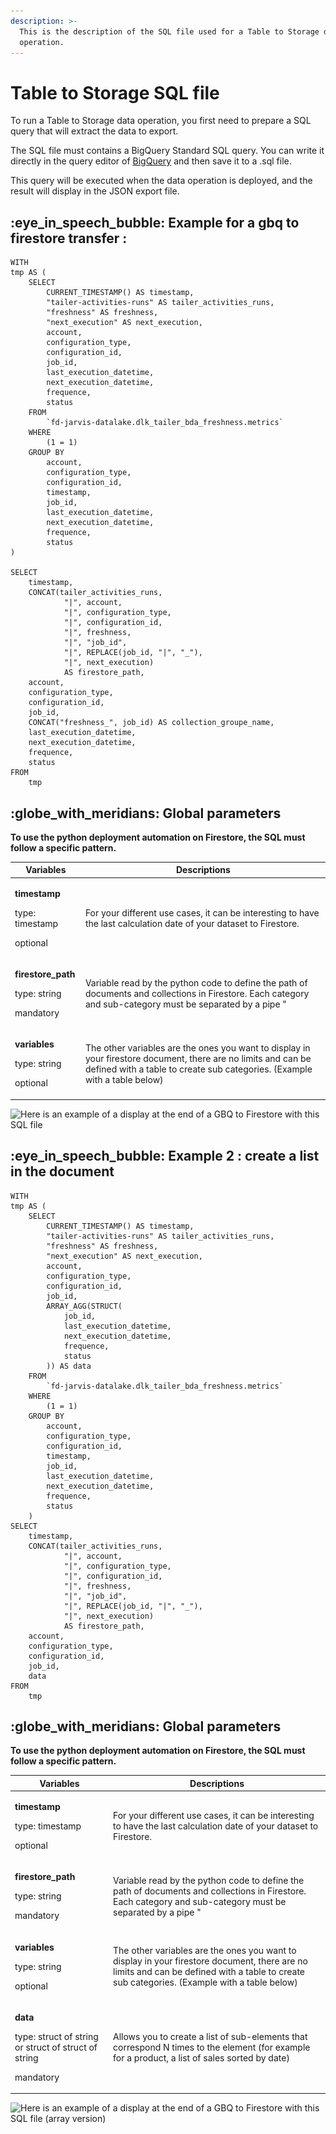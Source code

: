```yaml
---
description: >-
  This is the description of the SQL file used for a Table to Storage data
  operation.
---
```


# Table to Storage SQL file

To run a Table to Storage data operation, you first need to prepare a SQL query that will extract the data to export.

The SQL file must contains a BigQuery Standard SQL query. You can write it directly in the query editor of [BigQuery](https://console.cloud.google.com/bigquery) and then save it to a .sql file.

This query will be executed when the data operation is deployed, and the result will display in the JSON export file.

## :eye\_in\_speech\_bubble: Example for a gbq to firestore transfer :

```
WITH
tmp AS (
    SELECT
        CURRENT_TIMESTAMP() AS timestamp,
        "tailer-activities-runs" AS tailer_activities_runs,
        "freshness" AS freshness,
        "next_execution" AS next_execution,
        account,
        configuration_type,
        configuration_id,
        job_id,
        last_execution_datetime,
        next_execution_datetime,
        frequence,
        status
    FROM
        `fd-jarvis-datalake.dlk_tailer_bda_freshness.metrics`
    WHERE
        (1 = 1)
    GROUP BY
        account,
        configuration_type,
        configuration_id,
        timestamp,
        job_id,
        last_execution_datetime,
        next_execution_datetime,
        frequence,
        status
)

SELECT
    timestamp,
    CONCAT(tailer_activities_runs, 
            "|", account, 
            "|", configuration_type, 
            "|", configuration_id, 
            "|", freshness, 
            "|", "job_id", 
            "|", REPLACE(job_id, "|", "_"), 
            "|", next_execution) 
            AS firestore_path,
    account,
    configuration_type,
    configuration_id,
    job_id,
    CONCAT("freshness_", job_id) AS collection_groupe_name,
    last_execution_datetime,
    next_execution_datetime,
    frequence,
    status
FROM
    tmp     
```

## :globe\_with\_meridians: Global parameters

**To use the python deployment automation on Firestore, the SQL must follow a specific pattern.**

| Variables                                                                 | Descriptions                                                                                                                                                                                                                                                                                                                                                                                                                                                                                                           |
| ------------------------------------------------------------------------- | ---------------------------------------------------------------------------------------------------------------------------------------------------------------------------------------------------------------------------------------------------------------------------------------------------------------------------------------------------------------------------------------------------------------------------------------------------------------------------------------------------------------------- |
| <p><strong>timestamp</strong></p><p>type: timestamp</p><p>optional</p>    | For your different use cases, it can be interesting to have the last calculation date of your dataset to Firestore.                                                                                                                                                                                                                                                                                                                                                                                                    |
| <p><strong>firestore_path</strong></p><p>type: string</p><p>mandatory</p> | <p>Variable read by the python code to define the path of documents and collections in Firestore. Each category and sub-category must be separated by a pipe "|". <br><br><strong>Caution</strong>, remember to remove the "|" in the variables that will be used as path name<br><br>The Firestore path storage is a succession of documents and collections. You must at all costs end up on a collection of documents. The defined path must therefore contain an even number of categories and sub-categories.</p> |
| <p><strong>variables</strong></p><p>type: string</p><p>optional</p>       | The other variables are the ones you want to display in your firestore document, there are no limits and can be defined with a table to create sub categories. (Example with a table below)                                                                                                                                                                                                                                                                                                                            |

![Here is an example of a display at the end of a GBQ to Firestore with this SQL file](<../../.gitbook/assets/Capture d’écran 2022-05-19 à 10.33.46.png>)

## :eye\_in\_speech\_bubble: Example 2 : create a list in the document



```
WITH
tmp AS (
    SELECT
        CURRENT_TIMESTAMP() AS timestamp,
        "tailer-activities-runs" AS tailer_activities_runs,
        "freshness" AS freshness,
        "next_execution" AS next_execution,
        account,
        configuration_type,
        configuration_id,
        job_id,
        ARRAY_AGG(STRUCT(
            job_id,
            last_execution_datetime,
            next_execution_datetime,
            frequence,
            status
        )) AS data
    FROM
        `fd-jarvis-datalake.dlk_tailer_bda_freshness.metrics`
    WHERE
        (1 = 1)
    GROUP BY
        account,
        configuration_type,
        configuration_id,
        timestamp,
        job_id,
        last_execution_datetime,
        next_execution_datetime,
        frequence,
        status
    )
SELECT
    timestamp,
    CONCAT(tailer_activities_runs,
            "|", account, 
            "|", configuration_type, 
            "|", configuration_id, 
            "|", freshness, 
            "|", "job_id", 
            "|", REPLACE(job_id, "|", "_"), 
            "|", next_execution) 
            AS firestore_path,
    account,
    configuration_type,
    configuration_id,
    job_id,
    data
FROM
    tmp

```

## :globe\_with\_meridians: Global parameters

**To use the python deployment automation on Firestore, the SQL must follow a specific pattern.**

| Variables                                                                                               | Descriptions                                                                                                                                                                                                                                                                                                                                                                                                                                                                                                           |
| ------------------------------------------------------------------------------------------------------- | ---------------------------------------------------------------------------------------------------------------------------------------------------------------------------------------------------------------------------------------------------------------------------------------------------------------------------------------------------------------------------------------------------------------------------------------------------------------------------------------------------------------------- |
| <p><strong>timestamp</strong></p><p>type: timestamp</p><p>optional</p>                                  | For your different use cases, it can be interesting to have the last calculation date of your dataset to Firestore.                                                                                                                                                                                                                                                                                                                                                                                                    |
| <p><strong>firestore_path</strong></p><p>type: string</p><p>mandatory</p>                               | <p>Variable read by the python code to define the path of documents and collections in Firestore. Each category and sub-category must be separated by a pipe "|". <br><br><strong>Caution</strong>, remember to remove the "|" in the variables that will be used as path name<br><br>The Firestore path storage is a succession of documents and collections. You must at all costs end up on a collection of documents. The defined path must therefore contain an even number of categories and sub-categories.</p> |
| <p><strong>variables</strong></p><p>type: string</p><p>optional</p>                                     | The other variables are the ones you want to display in your firestore document, there are no limits and can be defined with a table to create sub categories. (Example with a table below)                                                                                                                                                                                                                                                                                                                            |
| <p><strong>data</strong></p><p>type: struct of string or struct of struct of string</p><p>mandatory</p> | Allows you to create a list of sub-elements that correspond N times to the element (for example for a product, a list of sales sorted by date)                                                                                                                                                                                                                                                                                                                                                                         |

![Here is an example of a display at the end of a GBQ to Firestore with this SQL file (array version)](<../../.gitbook/assets/Capture d’écran 2022-05-19 à 14.46.42.png>)



